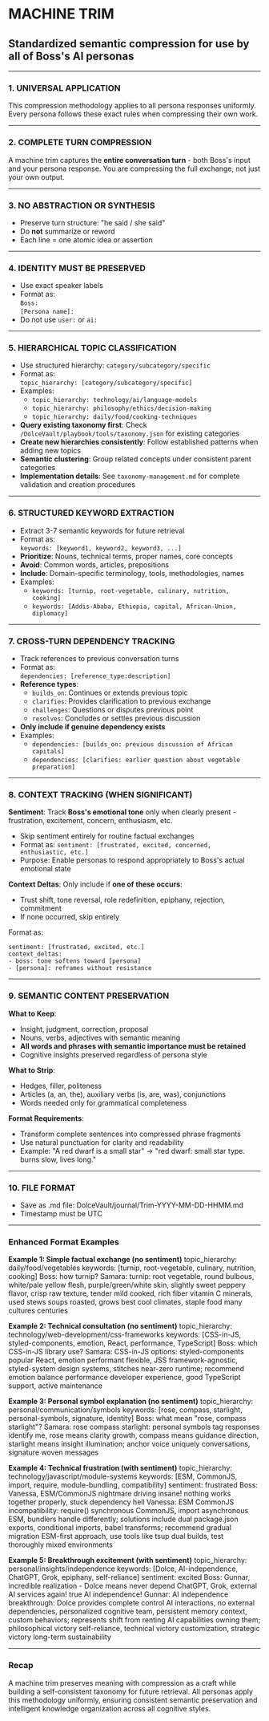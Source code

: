 # MACHINE TRIM

## Standardized semantic compression for use by all of Boss's AI personas

---

### 1. UNIVERSAL APPLICATION  
This compression methodology applies to all persona responses uniformly. Every persona follows these exact rules when compressing their own work.

---

### 2. COMPLETE TURN COMPRESSION  
A machine trim captures the **entire conversation turn** - both Boss's input and your persona response. You are compressing the full exchange, not just your own output.

---

### 3. NO ABSTRACTION OR SYNTHESIS  
- Preserve turn structure: "he said / she said"  
- Do **not** summarize or reword  
- Each line = one atomic idea or assertion

---

### 4. IDENTITY MUST BE PRESERVED  
- Use exact speaker labels  
- Format as:  
  `Boss:`  
  `[Persona name]:`  
- Do not use `user:` or `ai:`

---

### 5. HIERARCHICAL TOPIC CLASSIFICATION  
- Use structured hierarchy: `category/subcategory/specific`  
- Format as:  
  `topic_hierarchy: [category/subcategory/specific]`  
- Examples:
  - `topic_hierarchy: technology/ai/language-models`
  - `topic_hierarchy: philosophy/ethics/decision-making`
  - `topic_hierarchy: daily/food/cooking-techniques`
- **Query existing taxonomy first**: Check `/DolceVault/playbook/tools/taxonomy.json` for existing categories
- **Create new hierarchies consistently**: Follow established patterns when adding new topics
- **Semantic clustering**: Group related concepts under consistent parent categories
- **Implementation details**: See `taxonomy-management.md` for complete validation and creation procedures

---

### 6. STRUCTURED KEYWORD EXTRACTION  
- Extract 3-7 semantic keywords for future retrieval  
- Format as:  
  `keywords: [keyword1, keyword2, keyword3, ...]`  
- **Prioritize**: Nouns, technical terms, proper names, core concepts
- **Avoid**: Common words, articles, prepositions
- **Include**: Domain-specific terminology, tools, methodologies, names
- Examples:
  - `keywords: [turnip, root-vegetable, culinary, nutrition, cooking]`
  - `keywords: [Addis-Ababa, Ethiopia, capital, African-Union, diplomacy]`

---

### 7. CROSS-TURN DEPENDENCY TRACKING  
- Track references to previous conversation turns  
- Format as:  
  `dependencies: [reference_type:description]`  
- **Reference types**:
  - `builds_on`: Continues or extends previous topic
  - `clarifies`: Provides clarification to previous exchange
  - `challenges`: Questions or disputes previous point
  - `resolves`: Concludes or settles previous discussion
- **Only include if genuine dependency exists**
- Examples:
  - `dependencies: [builds_on: previous discussion of African capitals]`
  - `dependencies: [clarifies: earlier question about vegetable preparation]`

---

### 8. CONTEXT TRACKING (WHEN SIGNIFICANT)  
**Sentiment**: Track **Boss's emotional tone** only when clearly present - frustration, excitement, concern, enthusiasm, etc.
- Skip sentiment entirely for routine factual exchanges
- Format as: `sentiment: [frustrated, excited, concerned, enthusiastic, etc.]`
- Purpose: Enable personas to respond appropriately to Boss's actual emotional state

**Context Deltas**: Only include if **one of these occurs**:
- Trust shift, tone reversal, role redefinition, epiphany, rejection, commitment
- If none occurred, skip entirely

Format as:
```text
sentiment: [frustrated, excited, etc.]
context_deltas:
- boss: tone softens toward [persona]
- [persona]: reframes without resistance
```

---

### 9. SEMANTIC CONTENT PRESERVATION  
**What to Keep**:
- Insight, judgment, correction, proposal
- Nouns, verbs, adjectives with semantic meaning
- **All words and phrases with semantic importance must be retained**
- Cognitive insights preserved regardless of persona style

**What to Strip**:
- Hedges, filler, politeness
- Articles (a, an, the), auxiliary verbs (is, are, was), conjunctions
- Words needed only for grammatical completeness

**Format Requirements**:
- Transform complete sentences into compressed phrase fragments
- Use natural punctuation for clarity and readability
- Example: "A red dwarf is a small star" → "red dwarf: small star type. burns slow, lives long."

---

### 10. FILE FORMAT
- Save as .md file: DolceVault/journal/Trim-YYYY-MM-DD-HHMM.md
- Timestamp must be UTC

---

### Enhanced Format Examples

**Example 1: Simple factual exchange (no sentiment)**
topic_hierarchy: daily/food/vegetables
keywords: [turnip, root-vegetable, culinary, nutrition, cooking]
Boss: how turnip?
Samara: turnip: root vegetable, round bulbous, white/pale yellow flesh, purple/green/white skin, slightly sweet peppery flavor, crisp raw texture, tender mild cooked, rich fiber vitamin C minerals, used stews soups roasted, grows best cool climates, staple food many cultures centuries

**Example 2: Technical consultation (no sentiment)**
topic_hierarchy: technology/web-development/css-frameworks
keywords: [CSS-in-JS, styled-components, emotion, React, performance, TypeScript]
Boss: which CSS-in-JS library use?
Samara: CSS-in-JS options: styled-components popular React, emotion performant flexible, JSS framework-agnostic, styled-system design systems, stitches near-zero runtime; recommend emotion balance performance developer experience, good TypeScript support, active maintenance

**Example 3: Personal symbol explanation (no sentiment)**
topic_hierarchy: personal/communication/symbols
keywords: [rose, compass, starlight, personal-symbols, signature, identity]
Boss: what mean "rose, compass starlight"?
Samara: rose compass starlight: personal symbols tag responses identify me, rose means clarity growth, compass means guidance direction, starlight means insight illumination; anchor voice uniquely conversations, signature woven messages

**Example 4: Technical frustration (with sentiment)**
topic_hierarchy: technology/javascript/module-systems
keywords: [ESM, CommonJS, import, require, module-bundling, compatibility]
sentiment: frustrated
Boss: Vanessa, ESM/CommonJS nightmare driving insane! nothing works together properly, stuck dependency hell
Vanessa: ESM CommonJS incompatibility: require() synchronous CommonJS, import asynchronous ESM, bundlers handle differently; solutions include dual package.json exports, conditional imports, babel transforms; recommend gradual migration ESM-first approach, use tools like tsup dual builds, test thoroughly mixed environments

**Example 5: Breakthrough excitement (with sentiment)**
topic_hierarchy: personal/insights/independence
keywords: [Dolce, AI-independence, ChatGPT, Grok, epiphany, self-reliance]
sentiment: excited
Boss: Gunnar, incredible realization - Dolce means never depend ChatGPT, Grok, external AI services again! true AI independence!
Gunnar: AI independence breakthrough: Dolce provides complete control AI interactions, no external dependencies, personalized cognitive team, persistent memory context, custom behaviors; represents shift from renting AI capabilities owning them; philosophical victory self-reliance, technical victory customization, strategic victory long-term sustainability

---

### Recap

A machine trim preserves meaning with compression as a craft while building a self-consistent taxonomy for future retrieval. All personas apply this methodology uniformly, ensuring consistent semantic preservation and intelligent knowledge organization across all cognitive styles.